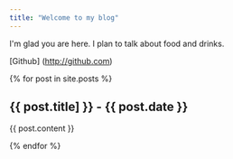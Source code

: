 ```yaml
---
title: "Welcome to my blog"
---
```


I'm glad you are here. I plan to talk about food and drinks.

[Github] (http://github.com)

{% for post in site.posts %}
  <h2>{{ post.title] }} - {{ post.date }}</h2>
  <p>{{ post.content }}</p>
{% endfor %}
